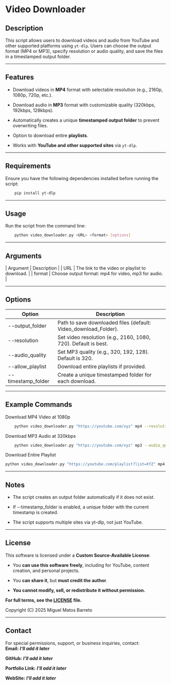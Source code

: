 # Video Downloader

## Description

This script allows users to download videos and audio from YouTube and other supported platforms using `yt-dlp`. Users can choose the output format (MP4 or MP3), specify resolution or audio quality, and save the files in a timestamped output folder.

---

## Features

- Download videos in **MP4** format with selectable resolution (e.g., 2160p, 1080p, 720p, etc.).

- Download audio in **MP3** format with customizable quality (320kbps, 192kbps, 128kbps).

- Automatically creates a unique **timestamped output folder** to prevent overwriting files.

- Option to download entire **playlists**.

- Works with **YouTube and other supported sites** via `yt-dlp`.

---

## Requirements

Ensure you have the following dependencies installed before running the script:
```bash
    pip install yt-dlp
```

---

## Usage

Run the script from the command line:
```bash
    python video_downloader.py <URL> <format> [options]
```

---

## Arguments

| Argument | Description |
| URL | The link to the video or playlist to download. |
| format | Choose output format: mp4 for video, mp3 for audio. |

---

## Options

| Option | Description |
|----------|------------|
| --output_folder | Path to save downloaded files (default: Video_download_Folder). |
| --resolution |Set video resolution (e.g., 2160, 1080, 720). Default is best. |
| --audio_quality | Set MP3 quality (e.g., 320, 192, 128). Default is 320. |
| --allow_playlist | Download entire playlists if provided. |
| --timestamp_folder | Create a unique timestamped folder for each download. |

---

## Example Commands

Download MP4 Video at 1080p
```bash
    python video_downloader.py "https://youtube.com/xyz" mp4 --resolution 1080
```

Download MP3 Audio at 320kbps
```bash
    python video_downloader.py "https://youtube.com/xyz" mp3 --audio_quality 320
```

Download Entire Playlist
```bash
python video_downloader.py "https://youtube.com/playlist?list=XYZ" mp4 --allow_playlist
```

---

## Notes

- The script creates an output folder automatically if it does not exist.

- If --timestamp_folder is enabled, a unique folder with the current timestamp is created.

- The script supports multiple sites via yt-dlp, not just YouTube.

---

## License
This software is licensed under a **Custom Source-Available License**:

- You **can use this software freely**, including for YouTube, content creation, and personal projects.

- You **can share it**, but **must credit the author**.

- **You cannot modify, sell, or redistribute it without permission.**

**For full terms, see the [LICENSE](LICENSE) file.**

Copyright (C) 2025 Miguel Matos Barreto

---

## **Contact**
For special permissions, support, or business inquiries, contact:  
**Email:** ***I'll add it later***
&nbsp;

**GitHub:** ***I'll add it later***
&nbsp;

**Portfolio Link:** ***I'll add it later***
&nbsp;

**WebSite:** ***I'll add it later***
